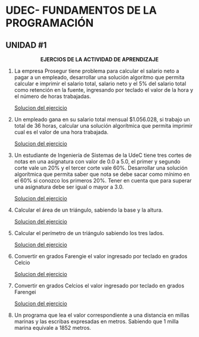 # UDEC- FUNDAMENTOS DE LA PROGRAMACIÓN
## UNIDAD #1
 
<p align="center"><strong> EJERCIOS DE LA ACTIVIDAD DE APRENDIZAJE </strong></p>


1. La empresa Prosegur tiene problema para calcular el salario neto a pagar a
un empleado, desarrollar una solución algoritmo que permita calcular e
imprimir el salario total, salario neto y el 5% del salario total como retención
en la fuente, ingresando por teclado el valor de la hora y el número de horas
trabajadas. 

    [Solucion del ejercicio](CalculoSalario.java)

2. Un empleado gana en su salario total mensual $1.056.028, si trabajo un total
de 36 horas, calcular una solución algorítmica que permita imprimir cual es
el valor de una hora trabajada.

    [Solucion del ejercicio](CalculoValorHora.java)

3. Un estudiante de Ingeniería de Sistemas de la UdeC tiene tres cortes de
notas en una asignatura con valor de 0.0 a 5.0, el primer y segundo corte
vale un 20% y el tercer corte vale 60%. Desarrollar una solución algorítmica
que permita saber que nota se debe sacar como mínimo en el 60% si conozco
los primeros 20%. Tener en cuenta que para superar una asignatura debe
ser igual o mayor a 3.0. 

    [Solucion del ejercicio](CalculoNotaTercerCorte.java)

4. Calcular el área de un triángulo, sabiendo la base y la altura.

    [Solucion del ejercicio](CalculoAreaTriangulo.java)

5. Calcular el perímetro de un triángulo sabiendo los tres lados.

    [Solucion del ejercicio](CalculoPerimetro.java)

6. Convertir en grados Farengie el valor ingresado por teclado en grados Celcio

    [Solucion del ejercicio](ConversorCelsiusFahrenheit.java)

7. Convertir en grados Celcios el valor ingresado por teclado en grados Farengei    

    [Solucion del ejercicio](ConversorFahrenheitCelsius.java)

8. Un programa que lea el valor correspondiente a una distancia en millas
marinas y las escribas expresadas en metros. Sabiendo que 1 milla marina
equivale a 1852 metros.    